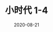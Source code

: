---
layout: movie-review
title: 小时代 1-4
description: >
  狠狠收割初中生的电影，从此郭敬明在导演界自成一派，电影里的人活在郭敬明架空宇宙。
category: 电影
img: assets/img/movie/2020/小时代.webp
star: 2
date: 2020-08-21
---